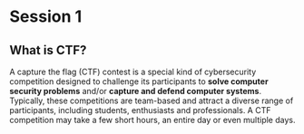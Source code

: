 Session 1
======

## What is CTF?

A capture the flag (CTF) contest is a special kind of cybersecurity competition designed to challenge its participants to __solve computer security problems__ and/or __capture and defend computer systems__. Typically, these competitions are team-based and attract a diverse range of participants, including students, enthusiasts and professionals. A CTF competition may take a few short hours, an entire day or even multiple days.